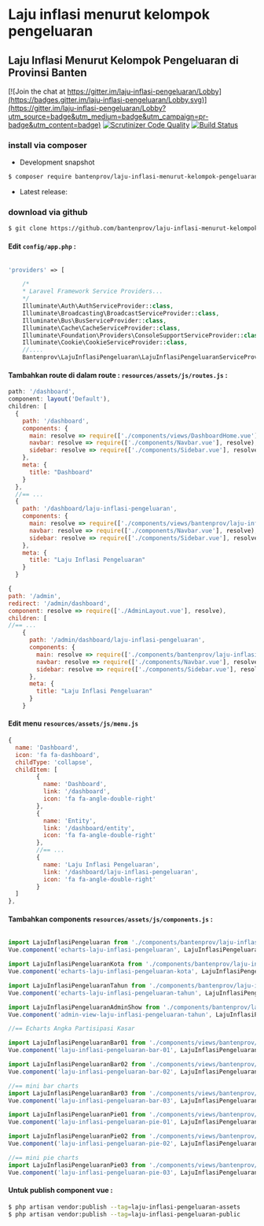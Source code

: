 # Laju inflasi menurut kelompok pengeluaran

## Laju Inflasi Menurut Kelompok Pengeluaran di Provinsi Banten

[![Join the chat at https://gitter.im/laju-inflasi-pengeluaran/Lobby](https://badges.gitter.im/laju-inflasi-pengeluaran/Lobby.svg)](https://gitter.im/laju-inflasi-pengeluaran/Lobby?utm_source=badge&utm_medium=badge&utm_campaign=pr-badge&utm_content=badge)
[![Scrutinizer Code Quality](https://scrutinizer-ci.com/g/bantenprov/laju-inflasi-pengeluaran/badges/quality-score.png?b=master)](https://scrutinizer-ci.com/g/bantenprov/laju-inflasi-pengeluaran/?branch=master)
[![Build Status](https://scrutinizer-ci.com/g/bantenprov/laju-inflasi-pengeluaran/badges/build.png?b=master)](https://scrutinizer-ci.com/g/bantenprov/laju-inflasi-pengeluaran/build-status/master)

### install via composer

- Development snapshot
```bash
$ composer require bantenprov/laju-inflasi-menurut-kelompok-pengeluaran:dev:master
```
- Latest release:

### download via github

~~~bash
$ git clone https://github.com/bantenprov/laju-inflasi-menurut-kelompok-pengeluaran.git
~~~

#### Edit `config/app.php` :
```php

'providers' => [

    /*
    * Laravel Framework Service Providers...
    */
    Illuminate\Auth\AuthServiceProvider::class,
    Illuminate\Broadcasting\BroadcastServiceProvider::class,
    Illuminate\Bus\BusServiceProvider::class,
    Illuminate\Cache\CacheServiceProvider::class,
    Illuminate\Foundation\Providers\ConsoleSupportServiceProvider::class,
    Illuminate\Cookie\CookieServiceProvider::class,
    //....
    Bantenprov\LajuInflasiPengeluaran\LajuInflasiPengeluaranServiceProvider::class,

```
#### Tambahkan route di dalam route : `resources/assets/js/routes.js` :

```javascript
path: '/dashboard',
component: layout('Default'),
children: [
  {
    path: '/dashboard',
    components: {
      main: resolve => require(['./components/views/DashboardHome.vue'], resolve),
      navbar: resolve => require(['./components/Navbar.vue'], resolve),
      sidebar: resolve => require(['./components/Sidebar.vue'], resolve)
    },
    meta: {
      title: "Dashboard"
    }
  },
  //== ...
  {
    path: '/dashboard/laju-inflasi-pengeluaran',
    components: {
      main: resolve => require(['./components/views/bantenprov/laju-inflasi-pengeluaran/DashboardLajuInflasiPengeluaran.vue'], resolve),
      navbar: resolve => require(['./components/Navbar.vue'], resolve),
      sidebar: resolve => require(['./components/Sidebar.vue'], resolve)
    },
    meta: {
      title: "Laju Inflasi Pengeluaran"
    }
  }
```

```javascript
{
path: '/admin',
redirect: '/admin/dashboard',
component: resolve => require(['./AdminLayout.vue'], resolve),
children: [
//== ...
    {
      path: '/admin/dashboard/laju-inflasi-pengeluaran',
      components: {
        main: resolve => require(['./components/bantenprov/laju-inflasi-pengeluaran/LajuInflasiPengeluaranAdmin.show.vue'], resolve),
        navbar: resolve => require(['./components/Navbar.vue'], resolve),
        sidebar: resolve => require(['./components/Sidebar.vue'], resolve)
      },
      meta: {
        title: "Laju Inflasi Pengeluaran"
      }
    }

```
#### Edit menu `resources/assets/js/menu.js`

```javascript
{
  name: 'Dashboard',
  icon: 'fa fa-dashboard',
  childType: 'collapse',
  childItem: [
        {
          name: 'Dashboard',
          link: '/dashboard',
          icon: 'fa fa-angle-double-right'
        },
        {
          name: 'Entity',
          link: '/dashboard/entity',
          icon: 'fa fa-angle-double-right'
        },
        //== ...
        {
          name: 'Laju Inflasi Pengeluaran',
          link: '/dashboard/laju-inflasi-pengeluaran',
          icon: 'fa fa-angle-double-right'
        }
  ]
},
```

#### Tambahkan components `resources/assets/js/components.js` :

```javascript

import LajuInflasiPengeluaran from './components/bantenprov/laju-inflasi-pengeluaran/LajuInflasiPengeluaran.chart.vue';
Vue.component('echarts-laju-inflasi-pengeluaran', LajuInflasiPengeluaran);

import LajuInflasiPengeluaranKota from './components/bantenprov/laju-inflasi-pengeluaran/LajuInflasiPengeluaranKota.chart.vue';
Vue.component('echarts-laju-inflasi-pengeluaran-kota', LajuInflasiPengeluaranKota);

import LajuInflasiPengeluaranTahun from './components/bantenprov/laju-inflasi-pengeluaran/LajuInflasiPengeluaranTahun.chart.vue';
Vue.component('echarts-laju-inflasi-pengeluaran-tahun', LajuInflasiPengeluaranTahun);

import LajuInflasiPengeluaranAdminShow from './components/bantenprov/laju-inflasi-pengeluaran/LajuInflasiPengeluaranAdmin.show.vue';
Vue.component('admin-view-laju-inflasi-pengeluaran-tahun', LajuInflasiPengeluaranAdminShow);

//== Echarts Angka Partisipasi Kasar

import LajuInflasiPengeluaranBar01 from './components/views/bantenprov/laju-inflasi-pengeluaran/LajuInflasiPengeluaranBar01.vue';
Vue.component('laju-inflasi-pengeluaran-bar-01', LajuInflasiPengeluaranBar01);

import LajuInflasiPengeluaranBar02 from './components/views/bantenprov/laju-inflasi-pengeluaran/LajuInflasiPengeluaranBar02.vue';
Vue.component('laju-inflasi-pengeluaran-bar-02', LajuInflasiPengeluaranBar02);

//== mini bar charts
import LajuInflasiPengeluaranBar03 from './components/views/bantenprov/laju-inflasi-pengeluaran/LajuInflasiPengeluaranBar03.vue';
Vue.component('laju-inflasi-pengeluaran-bar-03', LajuInflasiPengeluaranBar03);

import LajuInflasiPengeluaranPie01 from './components/views/bantenprov/laju-inflasi-pengeluaran/LajuInflasiPengeluaranPie01.vue';
Vue.component('laju-inflasi-pengeluaran-pie-01', LajuInflasiPengeluaranPie01);

import LajuInflasiPengeluaranPie02 from './components/views/bantenprov/laju-inflasi-pengeluaran/LajuInflasiPengeluaranPie02.vue';
Vue.component('laju-inflasi-pengeluaran-pie-02', LajuInflasiPengeluaranPie02);

//== mini pie charts
import LajuInflasiPengeluaranPie03 from './components/views/bantenprov/laju-inflasi-pengeluaran/LajuInflasiPengeluaranPie03.vue';
Vue.component('laju-inflasi-pengeluaran-pie-03', LajuInflasiPengeluaranPie03);
```

#### Untuk publish component vue :

```bash
$ php artisan vendor:publish --tag=laju-inflasi-pengeluaran-assets
$ php artisan vendor:publish --tag=laju-inflasi-pengeluaran-public
```
